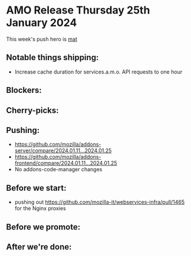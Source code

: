 # AMO Release Thursday 25th January 2024

This week's push hero is [mat](https://github.com/diox)

## Notable things shipping:
* Increase cache duration for services.a.m.o. API requests to one hour

## Blockers:

## Cherry-picks:

## Pushing:

- https://github.com/mozilla/addons-server/compare/2024.01.11...2024.01.25
- https://github.com/mozilla/addons-frontend/compare/2024.01.11...2024.01.25
- No addons-code-manager changes

## Before we start:

- pushing out https://github.com/mozilla-it/webservices-infra/pull/1465 for the Nginx proxies

## Before we promote:

## After we're done:

